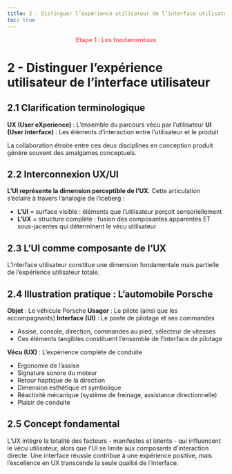 ```yaml
---
title: 2 - Distinguer l’expérience utilisateur de l’interface utilisateur
toc: true
---
```


<p style="color:oklch(70.4% 0.191 22.216); font-weight:bold; text-align:center ">Etape 1 : Les fondamentaux</p>

# 2 - Distinguer l’expérience utilisateur de l’interface utilisateur

## 2.1 Clarification terminologique

**UX (User eXperience)** : L’ensemble du parcours vécu par l’utilisateur
**UI (User Interface)** : Les éléments d’interaction entre l’utilisateur et le produit

La collaboration étroite entre ces deux disciplines en conception produit génère souvent des amalgames conceptuels.

## 2.2 Interconnexion UX/UI

**L’UI représente la dimension perceptible de l’UX**. Cette articulation s’éclaire à travers l’analogie de l’iceberg :

* **L’UI** = surface visible : éléments que l’utilisateur perçoit sensoriellement
* **L’UX** = structure complète : fusion des composantes apparentes ET sous-jacentes qui déterminent le vécu utilisateur

## 2.3 L’UI comme composante de l’UX

L’interface utilisateur constitue une dimension fondamentale mais partielle de l’expérience utilisateur totale.

## 2.4 Illustration pratique : L’automobile Porsche

**Objet** : Le véhicule Porsche
**Usager** : Le pilote (ainsi que les accompagnants)
**Interface (UI)** : Le poste de pilotage et ses commandes
* Assise, console, direction, commandes au pied, sélecteur de vitesses
* Ces éléments tangibles constituent l’ensemble de l’interface de pilotage

**Vécu (UX)** : L’expérience complète de conduite
* Ergonomie de l’assise
* Signature sonore du moteur
* Retour haptique de la direction
* Dimension esthétique et symbolique
* Réactivité mécanique (système de freinage, assistance directionnelle)
* Plaisir de conduite

## 2.5 Concept fondamental

L’UX intègre la totalité des facteurs - manifestes et latents - qui influencent le vécu utilisateur, alors que l’UI se limite aux composants d’interaction directe. Une interface réussie contribue à une expérience positive, mais l’excellence en UX transcende la seule qualité de l’interface.

